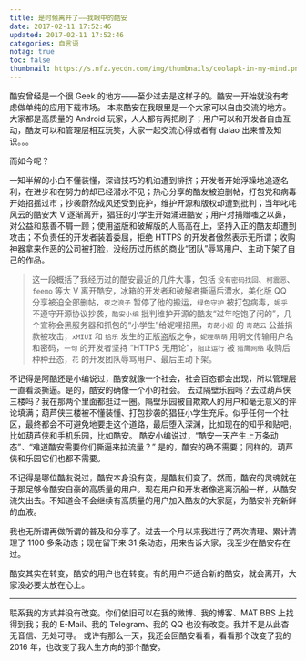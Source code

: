 ```yaml
---
title: 是时候离开了——我眼中的酷安
date: 2017-02-11 17:52:46
updated: 2017-02-11 17:52:46
categories: 自言语
notag: true
toc: false
thumbnail: https://s.nfz.yecdn.com/img/thumbnails/coolapk-in-my-mind.png!blogth
---
```


<!--more-->

酷安曾经是一个很 Geek 的地方——至少过去是这样子的。酷安一开始就没有考虑做单纯的应用下载市场。
本来酷安在我眼里是一个大家可以自由交流的地方。大家都是高质量的 Android 玩家，人人都有两把刷子；用户可以和开发者自由互动，酷友可以和管理层相互玩笑，大家一起交流心得或者有 dalao 出来普及知识。。。

而如今呢？

一知半解的小白不懂装懂，深谙技巧的机油遭到排挤；开发者开始浮躁地追逐名利，在进步和在努力的却已经潜水不见；热心分享的酷友被迫删帖，打包党和病毒开始招摇过市；抄袭蔚然成风还受到庇护，维护开源和版权却遭到批判；当年叱咤风云的酷安大 V 逐渐离开，猖狂的小学生开始涌进酷安；用户对捐赠嗤之以鼻，对公益和慈善不屑一顾；使用盗版和破解版的人高高在上，坚持入正的酷友却遭到攻击；不负责任的开发者装着委屈，拒绝 HTTPS 的开发者傲然表示无所谓；收购神器拿来作恶的公司被打脸，没经历过历练的商业“团队”辱骂用户、主动下架了自己的作品。

> 这一段概括了我经历过的酷安最近的几件大事，包括 `没有密码找回`、`柯震恶`、`feemo` 等大 V 离开酷安，冰箱的开发者和破解者撕逼后潜水，美化版 QQ 分享被迫全部删帖，`夜之浪子` 暂停了他的搬运，`绿色守护` 被打包病毒，`妮乎` 不遵守开源协议抄袭，`酷安小编` 批判维护开源的酷友“过年吃饱了闲的”，几个宣称会黑服务器和抓包的“小学生”给妮哩招黑，`奇葩小超` 的 `奇葩云` 公益捐款被攻击，`xMIUI` 和 `拾乐` 发生的正版盗版之争，`妮哩萌萌` 用明文传输用户名和密码，`一句` 的开发者坚持 “HTTPS 无用论”，`阻止运行` 被 `猎鹰网络` 收购后种种丑态，`花` 的开发团队辱骂用户、最后主动下架。

不记得是阿酷还是小编说过，酷安就像一个社会，社会百态都会出现，所以管理层一直看淡撕逼。是的，酷安的确像一个小的社会。
去过隔壁乐园吗？去过葫芦侠三楼吗？我在那两个里面都逛过一圈。隔壁乐园被自欺欺人的用户和毫无意义的评论填满；葫芦侠三楼被不懂装懂、打包抄袭的猖狂小学生充斥。似乎任何一个社区，最终都会不可避免地要走这个道路，最后堕入深渊，比如现在的知乎和贴吧，比如葫芦侠和手机乐园，比如酷安。
酷安小编说过，“酷安一天产生上万条动态”、“难道酷安需要你们撕逼来拉流量？” 是的，酷安的确不需要；同样的，葫芦侠和乐园它们也都不需要。

不记得是哪位酷友说过，酷安本身没有变，是酷友们变了。然而，酷安的灵魂就在于那足够令酷安自豪的高质量的用户。现在用户和开发者像逃离沉船一样，从酷安流失出去。不知道会不会继续有高质量的用户加入酷友的大家庭，为酷安补充新鲜的血液。

我也无所谓再做所谓的普及和分享了。过去一个月以来我进行了两次清理、累计清理了 1100 多条动态；现在留下来 31 条动态，用来告诉大家，我至少在酷安存在过。

酷安其实在转变，酷安的用户也在转变。有的用户不适合新的酷安，就会离开，大家没必要太放在心上。

-----

联系我的方式并没有改变。你们依旧可以在我的微博、我的博客、MAT BBS 上找得到我；我的 E-Mail、我的 Telegram、我的 QQ 也没有改变。我并不是从此杳无音信、无处可寻。
或许有那么一天，我还会回酷安看看，看看那个改变了我的 2016 年，也改变了我人生方向的那个酷安。
